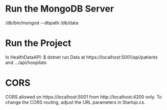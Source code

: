 # Run the MongoDB Server
/db/bin/mongod --dbpath /db/data

# Run the Project
In HealthDataAPI: $ dotnet run
Data at https://localhost:5001/api/patients and .../api/hospitals

# CORS
CORS allowed on https://localhost:5001 from http://localhost:4200 only.  To change the CORS routing, adjust the URL parameters in Startup.cs.